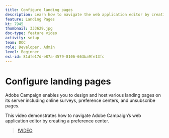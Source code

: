 ```yaml
---
title: Configure landing pages
description: Learn how to navigate the web application editor by creating a preference center.
feature: Landing Pages
kt: 7945
thumbnail: 333629.jpg
doc-type: feature video
activity: setup
team: DOC
role: Developer, Admin
level: Beginner
exl-id: 81dfe17d-e87a-4579-8106-663ba9fe13fc
---
```

# Configure landing pages

Adobe Campaign enables you to design and host various landing pages on its server including online surveys, preference centers, and unsubscribe pages.

This video demonstrates how to navigate Adobe Campaign’s web application editor by creating a preference center.

>[!VIDEO](https://video.tv.adobe.com/v/333629?quality=12&learn=on)
